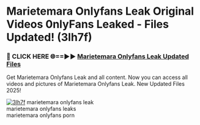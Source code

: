 # Marietemara Onlyfans Leak Original Videos 0nlyFans Leaked - Files Updated! (3lh7f)

<h3>🔴 CLICK HERE 🌐==►► <a href="https://tinyurl.com/ms9xzufz" rel="nofollow">Marietemara Onlyfans Leak Updated Files</a></h3>

Get Marietemara Onlyfans Leak and all content. Now you can access all videos and pictures of Marietemara Onlyfans Leak. New Updated Files 2025!

[![3lh7f](https://i.imgur.com/ppqm5kG.gif)](https://tinyurl.com/ms9xzufz)
marietemara onlyfans leak<br>
marietemara onlyfans leaks<br>
marietemara onlyfans porn